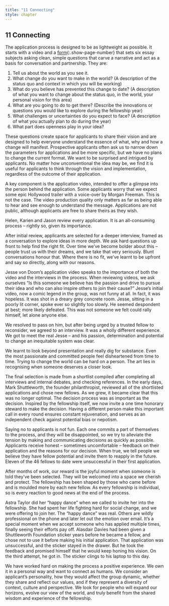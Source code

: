 ```yaml
---
title: "11 Connecting"
style: chapter
---
```


## **11** Connecting

The application process is designed to be as lightweight as possible. It starts with a video and a [form](50-02-appendix-application-form.html){:.show-page-number} that sets six essay subjects asking clean, simple questions that carve a narrative and act as a basis for conversation and partnership. They are:

1. Tell us about the world as you see it.
2. What change do you want to make in the world? (A description of the status quo and context in which you will be working)
3. What do you believe has prevented this change to date? (A description of what you want to change about the status quo, in the world, your personal vision for this area)
4. What are you going to do to get there? (Describe the innovations or questions you would like to explore during the fellowship year)
5. What challenges or uncertainties do you expect to face? (A description of what you actually plan to do during the year)
6. What part does openness play in your idea?

These questions create space for applicants to share their vision and are designed to help everyone understand the essence of what, why and how a change will manifest. Prospective applicants often ask us to narrow down the parameters for applications and be more specific, but we have no plans to change the current format. We want to be surprised and intrigued by applicants. No matter how unconventional the idea may be, we find it is useful for applicants to think through the vision and implementation, regardless of the outcome of their application.

A key component is the application video, intended to offer a glimpse into the person behind the application. Some applicants worry that we expect some epic Hollywood trailer with a voice-over by Morgan Freeman. This is not the case. The video production quality only matters as far as being able to hear and see enough to understand the message. Applications are not public, although applicants are free to share theirs as they wish.

Helen, Karien and Jason review every application. It is an all-consuming process – rightly so, given its importance.

After initial review, applicants are selected for a deeper interview, framed as a conversation to explore ideas in more depth. We ask hard questions up front to help find the right fit. Over time we’ve become bolder about this – people trust us with their dreams, and we take that very seriously. Blunt conversations honour that. Where there is no fit, we’ve learnt to be upfront and say so directly, along with our reasons.

Jesse von Doom’s application video speaks to the importance of both the video and the interviews in the process. When reviewing videos, we ask ourselves “Is this someone we believe has the passion and drive to pursue their idea and who can also inspire others to join their cause?” Jesse’s initial video, now a comic legend in the group, was not funny at all. In fact, it was hopeless. It was shot in a dreary grey concrete room. Jesse, sitting in a poorly lit corner, spoke ever so slightly too slowly. He seemed despondent at best; more likely defeated. This was not someone we felt could rally himself, let alone anyone else.

We resolved to pass on him, but after being urged by a trusted fellow to reconsider, we agreed to an interview. It was a wholly different experience. We got to meet the real Jesse – and his passion, determination and potential to change an inequitable system was clear.

We learnt to look beyond presentation and really dig for substance. Even the most passionate and committed people feel disheartened from time to time. Trying to change the world can be hard on a person. The art lies in recognising when someone deserves a closer look.

The final selection is made from a shortlist compiled after completing all interviews and internal debates, and checking references. In the early days, Mark Shuttleworth, the founder philanthropist, reviewed all of the shortlisted applications and chose new fellows. As we grew, it became clear that this was no longer optimal. The decision process was as important as the decision. Inspired by the fellowship itself, we now invite a one time honorary steward to make the decision. Having a different person make this important call in every round ensures constant rejuvenation, and serves as an independent check against potential bias or nepotism.

Saying no to applicants is not fun. Each one commits a part of themselves to the process, and they will be disappointed, so we try to alleviate the tension by making and communicating decisions as quickly as possible. Applicants receive honest – sometimes uncomfortable – feedback on their application and the reasons for our decision. When true, we tell people we believe they have fellow potential and invite them to reapply in the future. Eleven of the 46 fellows to date were unsuccessful in their first application.

After months of work, our reward is the joyful moment when someone is told they’ve been selected. They will be welcomed into a space we cherish and protect. The fellowship has been shaped by those who came before and is moulded more by each new fellow. As every fellowship is individual, so is every reaction to good news at the end of the process.

Astra Taylor did her “happy dance” when we called to invite her into the fellowship. She had spent her life fighting hard for social change, and we were offering to join her. The “happy dance” was real. Others are wildly professional on the phone and later let out the emotion over email. It’s a special moment when we accept someone who has applied multiple times, finally seeing their efforts pay off. Alasdair Davies had been given a Shuttleworth Foundation sticker years before he became a fellow, and chose not to use it before making his initial application. That application was unsuccessful, and the sticker stayed in the drawer. But he took the feedback and promised himself that he would keep honing his vision. On the third attempt, he got in. The sticker clings to his laptop to this day.

We have worked hard on making the process a positive experience. We own it in a personal way and want to connect as humans. We consider an applicant’s personality, how they would affect the group dynamic, whether they share and reflect our values, and if they represent a diversity of context, culture and perspective. We look for people who will expand our horizons, evolve our view of the world, and truly benefit from the shared wisdom and experience of the fellowship.